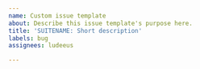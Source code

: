 ```yaml
---
name: Custom issue template
about: Describe this issue template's purpose here.
title: 'SUITENAME: Short description'
labels: bug
assignees: ludeeus

---
```



